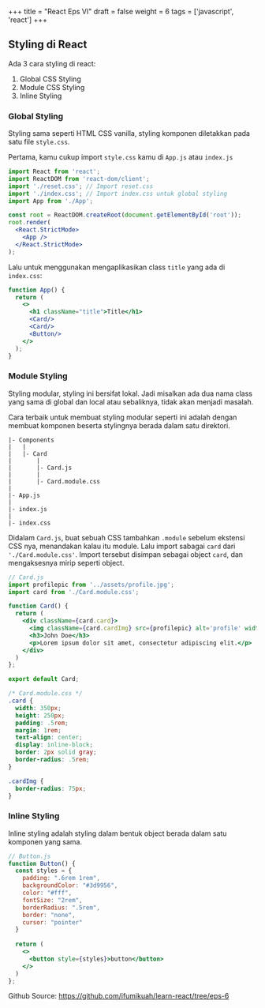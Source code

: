 +++
title = "React Eps VI"
draft = false
weight = 6
tags = ['javascript', 'react']
+++

## Styling di React

Ada 3 cara styling di react:

1. Global CSS Styling
2. Module CSS Styling
3. Inline Styling

### Global Styling

Styling sama seperti HTML CSS vanilla, styling komponen diletakkan pada satu file `style.css`.

Pertama, kamu cukup import `style.css` kamu di `App.js` atau `index.js`

```jsx
import React from 'react';
import ReactDOM from 'react-dom/client';
import './reset.css'; // Import reset.css
import './index.css'; // Import index.css untuk global styling
import App from './App';

const root = ReactDOM.createRoot(document.getElementById('root'));
root.render(
  <React.StrictMode>
    <App />
  </React.StrictMode>
);
```

Lalu untuk menggunakan mengaplikasikan class `title` yang ada di `index.css`:

```jsx
function App() {
  return (
    <>
      <h1 className="title">Title</h1>
      <Card/>
      <Card/>
      <Button/>
    </>
  );
}
```

### Module Styling

Styling modular, styling ini bersifat lokal. Jadi misalkan ada dua nama class yang sama di global dan local atau sebaliknya, tidak akan menjadi masalah.

Cara terbaik untuk membuat styling modular seperti ini adalah dengan membuat komponen beserta stylingnya berada dalam satu direktori.

```plain
|- Components
|   |
|   |- Card
|       |
|       |- Card.js
|       |
|       |- Card.module.css
|
|- App.js
|
|- index.js
|
|- index.css
``` 

Didalam `Card.js`, buat sebuah CSS tambahkan `.module` sebelum ekstensi CSS nya, menandakan kalau itu module. Lalu import sabagai `card` dari `'./Card.module.css'`. Import tersebut disimpan sebagai object `card`, dan mengaksesnya mirip seperti object.

```jsx
// Card.js
import profilepic from '../assets/profile.jpg';
import card from './Card.module.css';

function Card() {
  return (
    <div className={card.card}>
      <img className={card.cardImg} src={profilepic} alt='profile' width="150" height="150"/>
      <h3>John Doe</h3>
      <p>Lorem ipsum dolor sit amet, consectetur adipiscing elit.</p>
    </div>
  )
};

export default Card;
```
```css
/* Card.module.css */
.card {
  width: 350px;
  height: 250px;
  padding: .5rem;
  margin: 1rem;
  text-align: center;
  display: inline-block;
  border: 2px solid gray;
  border-radius: .5rem;
}

.cardImg {
  border-radius: 75px;
}
```

### Inline Styling

Inline styling adalah styling dalam bentuk object berada dalam satu komponen yang sama.

```jsx
// Button.js
function Button() {
  const styles = {
    padding: ".6rem 1rem",
    backgroundColor: "#3d9956",
    color: "#fff",
    fontSize: "2rem",
    borderRadius: ".5rem",
    border: "none",
    cursor: "pointer"
  }
  
  return (
    <>
      <button style={styles}>button</button>
    </>
  )
};
```

Github Source: https://github.com/ifumikuah/learn-react/tree/eps-6